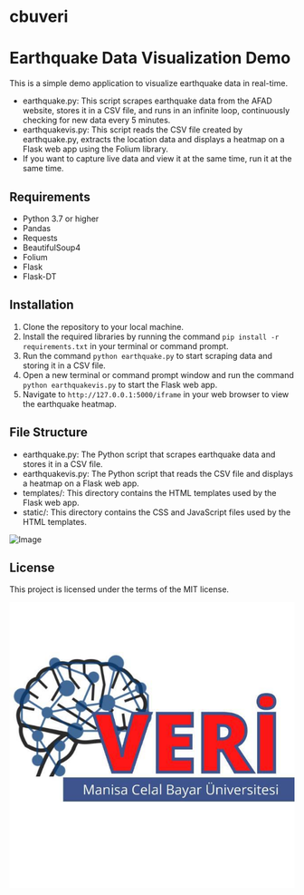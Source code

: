 # cbuveri
# Earthquake Data Visualization Demo

This is a simple demo application to visualize earthquake data in real-time.
- earthquake.py: This script scrapes earthquake data from the AFAD website, stores it in a CSV file, and runs in an infinite loop, continuously checking for new data every 5 minutes.
- earthquakevis.py: This script reads the CSV file created by earthquake.py, extracts the location data and displays a heatmap on a Flask web app using the Folium library.
- If you want to capture live data and view it at the same time, run it at the same time.
## Requirements

- Python 3.7 or higher
- Pandas
- Requests
- BeautifulSoup4
- Folium
- Flask
- Flask-DT

## Installation

1. Clone the repository to your local machine.
2. Install the required libraries by running the command `pip install -r requirements.txt` in your terminal or command prompt.
3. Run the command `python earthquake.py` to start scraping data and storing it in a CSV file.
4. Open a new terminal or command prompt window and run the command `python earthquakevis.py` to start the Flask web app.
5. Navigate to `http://127.0.0.1:5000/iframe` in your web browser to view the earthquake heatmap.

## File Structure

- earthquake.py: The Python script that scrapes earthquake data and stores it in a CSV file.
- earthquakevis.py: The Python script that reads the CSV file and displays a heatmap on a Flask web app.
- templates/: This directory contains the HTML templates used by the Flask web app.
- static/: This directory contains the CSS and JavaScript files used by the HTML templates.

![Image](https://drive.google.com/uc?id=110J_cArqQIPuZY7iFRgBUj5yXy_8hYdE)


## License

This project is licensed under the terms of the MIT license.

![Image](veri.jpg)
